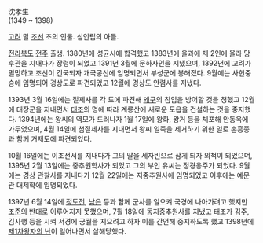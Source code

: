 沈孝生  
(1349 ~ 1398)

[고려](%EA%B3%A0%EB%A0%A4.md) 말 [조선](%EC%A1%B0%EC%84%A0.md) 초의 인물. 심인립의
아들.

[전라북도](%EC%A0%84%EB%9D%BC%EB%B6%81%EB%8F%84.md)
[전주](%EC%A0%84%EC%A3%BC.md) 출생. 1380년에 성균시에 합격했고 1383년에 을과에 제 2인에 올라 당후관을
지내다가 장령이 되었고 1391년 3월에 문하사인을 지냈으며, 1392년에 고려가 멸망하고 조선이 건국되자 개국공신에 임명되면서 부성군에
봉해졌다. 9월에는 사헌중승에 임명되어 경상도로 파견되었고 12월에 경상도 안렴사를 지냈다.

1393년 3월 16일에는 절제사를 각 도에 파견해 [왜구](%EC%99%9C%EA%B5%AC.md)의 침입을 방어할 것을 청했고
12월에 대장군을 지내면서 [태조](%ED%83%9C%EC%A1%B0%28%EC%A1%B0%EC%84%A0%29.md)의 명에 따라
계룡산에 새로운 도읍을 건설하는 것을 중지했다. 1394년에는 왕씨의 역모가 드러나자 1월 17일에 왕화, 왕거 등을 체포해 안동옥에
가두었으며, 4월 14일에 첨절제사를 지내면서 왕씨 일족을 제거하기 위한 일로 손흥종과 함께 거제도에 파견되었다.

10월 16일에는 이조전서를 지내다가 그의 딸을 세자빈으로 삼게 되자 외척이 되었으며, 1395년 2월 13일에는 중추원학사가 되었고 그의
부인 유씨는 정경옹주가 되었다. 9월에는 경상 관찰사를 지내다가 12월 22일에는 지중추원사에 임명되었고 이후에는 예문관 대제학에
임명되었다.

1397년 6월 14일에 [정도전](%EC%A0%95%EB%8F%84%EC%A0%84.md),
[남은](%EB%82%A8%EC%9D%80.md) 등과 함께 군사를 일으켜 국경에 나아가려고 했지만
[조준](%EC%A1%B0%EC%A4%80%28%EC%A1%B0%EC%84%A0%29.md)의 반대로 이루어지지 못했으며, 7월
18일에 동지중추원사를 지냈고 태조가 김주, 김사행 등을 시켜 서경에 궁궐을 지으려고 하자 이를 간언해 중지하도록 했고 1398년에 [제1차왕자의 난](%EC%A0%9C1%EC%B0%A8%20%EC%99%95%EC%9E%90%EC%9D%98%20%EB%82%9C.md)이
일어나면서 살해당했다.

